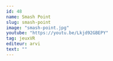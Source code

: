 ```yaml
---
id: 48
name: Smash Point
slug: smash-point
image: "smash-point.jpg"
youtube: "https://youtu.be/Lkjd92GBEPY"
tag: jeuxVR
editeur: arvi
text: ""
---
```

